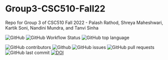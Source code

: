 # Group3-CSC510-Fall22
Repo for Group 3 of CSC510 Fall 2022 - Palash Rathod, Shreya Maheshwari, Kartik Soni, Nandini Mundra, and Tanvi Sinha

![GitHub](https://img.shields.io/github/license/kartikson1/Group3-CSC510-Fall22)
![GitHub Workflow Status](https://img.shields.io/github/workflow/status/kartikson1/Group3-CSC510-Fall22/Python%20application)
![GitHub top language](https://img.shields.io/github/languages/top/kartikson1/Group3-CSC510-Fall22)
<!-- ![Codecov](https://img.shields.io/codecov/c/github/kartikson1/Group3-CSC510-Fall22?flag=codecov&token=b4563129-2b85-4d8b-af1f-52cea53cb7ea) -->
![GitHub contributors](https://img.shields.io/github/contributors/kartikson1/Group3-CSC510-Fall22)
![Github](https://img.shields.io/badge/language-python-red.svg)
![GitHub issues](https://img.shields.io/github/issues/kartikson1/Group3-CSC510-Fall22)
![GitHub pull requests](https://img.shields.io/github/issues-pr/kartikson1/Group3-CSC510-Fall22)
![GitHub last commit](https://img.shields.io/github/last-commit/kartikson1/Group3-CSC510-Fall22)
[![DOI](https://zenodo.org/badge/529980851.svg)](https://zenodo.org/badge/latestdoi/529980851)
